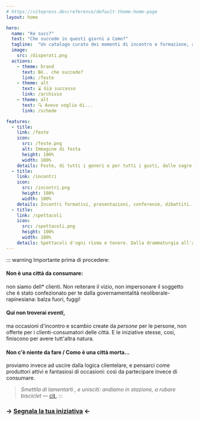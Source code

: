 ```yaml
---
# https://vitepress.dev/reference/default-theme-home-page
layout: home

hero:
  name: "Ke succ?"
  text: "Che succede in questi giorni a Como?"
  tagline:  "Un catalogo curato dei momenti di incontro e formazione, a volte sconosciuti, a cui si può partecipare nella nostra città."
  image:
    src: /disperati.png
  actions:
    - theme: brand
      text: Bè.. che succede?
      link: /feste
    - theme: alt
      text: ⌛ Già successo
      link: /archivio
    - theme: alt
      text: 🔍 Avevo voglia di...
      link: /schede

features:
  - title:
    link: /feste
    icon:
      src: /feste.png
      alt: Immagine di festa
      height: 100%
      width: 100%
    details: Feste, di tutti i generi e per tutti i gusti, dalle sagre alla techno.
  - title:
    link: /incontri
    icon:
      src: /incontri.png
      height: 100%
      width: 100%
    details: Incontri formativi, presentazioni, conferenze, dibattiti.
  - title:
    link: /spettacoli
    icon:
      src: /spettacoli.png
      height: 100%
      width: 100%
    details: Spettacoli d'ogni risma e tenore. Dalla drammaturgia all'audiovisivo.
---
```

::: warning Importante prima di procedere:

#### Non è una città da consumare:
non siamo dell* clienti. Non reiterare il vizio, non impersonare il soggetto che è stato confezionato per te dalla governamentalità neoliberale-rapinesiana: balza fuori, fuggi!

#### Qui non troverai *eventi*,
ma occasioni d'incontro e scambio create da *persone* per le persone, non offerte per i clienti-consumatori delle città. E le iniziative stesse, così, finiscono per avere tutt'altra natura.

#### Non c'è niente da fare / Como è una città morta...
proviamo invece ad uscire dalla logica clientelare, e pensarci come produttori attivi e fantasiosi di occasioni: così da partecipare invece di consumare.

>*Smettila di lamentarti , e unisciti: andiamo in stazione, a rubare bisciclet*
>— [cit.](https://youtu.be/ookGv44MMd4&t=202)
:::

### → [Segnala la tua iniziativa](https://shorturl.at/16MnH) ← 
